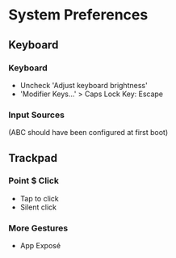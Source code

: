 # System Preferences

## Keyboard

### Keyboard
- Uncheck 'Adjust keyboard brightness'
- 'Modifier Keys...' > Caps Lock Key: Escape

### Input Sources
(ABC should have been configured at first boot)

## Trackpad

### Point $ Click
- Tap to click
- Silent click

### More Gestures
- App Exposé
